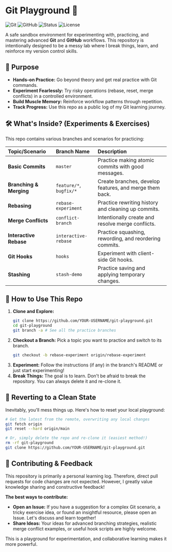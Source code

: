 # Git Playground 🎯

![Git](https://img.shields.io/badge/Git-F05032?style=for-the-badge&logo=git&logoColor=white)
![GitHub](https://img.shields.io/badge/GitHub-100000?style=for-the-badge&logo=github&logoColor=white)
![Status](https://img.shields.io/badge/Status-Active%20%2F%20Experimental-brightgreen)
![License](https://img.shields.io/badge/License-MIT-lightgrey)

A safe sandbox environment for experimenting with, practicing, and mastering advanced **Git** and **GitHub** workflows. This repository is intentionally designed to be a messy lab where I break things, learn, and reinforce my version control skills.

## 🚀 Purpose

-   **Hands-on Practice:** Go beyond theory and get real practice with Git commands.
-   **Experiment Fearlessly:** Try risky operations (rebase, reset, merge conflicts) in a controlled environment.
-   **Build Muscle Memory:** Reinforce workflow patterns through repetition.
-   **Track Progress:** Use this repo as a public log of my Git learning journey.

## 🛠️ What's Inside? (Experiments & Exercises)

This repo contains various branches and scenarios for practicing:

| Topic/Scenario | Branch Name | Description |
| :--- | :--- | :--- |
| **Basic Commits** | `master` | Practice making atomic commits with good messages. |
| **Branching & Merging** | `feature/*`, `bugfix/*` | Create branches, develop features, and merge them back. |
| **Rebasing** | `rebase-experiment` | Practice rewriting history and cleaning up commits. |
| **Merge Conflicts** | `conflict-branch` | Intentionally create and resolve merge conflicts. |
| **Interactive Rebase** | `interactive-rebase` | Practice squashing, rewording, and reordering commits. |
| **Git Hooks** | `hooks` | Experiment with client-side Git hooks. |
| **Stashing** | `stash-demo` | Practice saving and applying temporary changes. |

## 📖 How to Use This Repo

1.  **Clone and Explore:**
    ```bash
    git clone https://github.com/YOUR-USERNAME/git-playground.git
    cd git-playground
    git branch -a # See all the practice branches
    ```
2.  **Checkout a Branch:** Pick a topic you want to practice and switch to its branch.
    ```bash
    git checkout -b rebase-experiment origin/rebase-experiment
    ```
3.  **Experiment:** Follow the instructions (if any) in the branch's README or just start experimenting!
4.  **Break Things:** The goal is to learn. Don't be afraid to break the repository. You can always delete it and re-clone it.

## 🔄 Reverting to a Clean State

Inevitably, you'll mess things up. Here's how to reset your local playground:

```bash
# Get the latest from the remote, overwriting any local changes
git fetch origin
git reset --hard origin/main

# Or, simply delete the repo and re-clone it (easiest method!)
rm -rf git-playground
git clone https://github.com/YOUR-USERNAME/git-playground.git
```
## 🤝 Contributing & Feedback

This repository is primarily a personal learning log. Therefore, direct pull requests for code changes are not expected. However, I greatly value knowledge sharing and constructive feedback!

**The best ways to contribute:**
-   **Open an Issue:** If you have a suggestion for a complex Git scenario, a tricky exercise idea, or found an insightful resource, please open an Issue. Let's discuss and learn together!
-   **Share Ideas:** Your ideas for advanced branching strategies, realistic merge conflict examples, or useful hook scripts are highly welcome.

This is a playground for experimentation, and collaborative learning makes it more powerful.